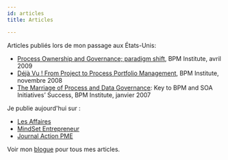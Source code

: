 ```yaml
---
id: articles
title: Articles

---
```

Articles publiés lors de mon passage aux États-Unis:

* [Process Ownership and Governance; paradigm shift](https://www.bpminstitute.org/resources/articles/process-ownership-and-governance-paradigm-shift), BPM Institute, avril 2009
* [Déjà Vu ! From Project to Process Portfolio Management](https://www.bpminstitute.org/resources/articles/déjà-vu-project-process-portfolio-management), BPM Institute, novembre 2008
* [The Marriage of Process and Data Governance](https://www.bpminstitute.org/resources/articles/marriage-process-and-data-governance-key-bpm-and-soa-initiatives-success): Key to BPM and SOA Initiatives’ Success, BPM Institute, janvier 2007

Je publie aujourd'hui sur :

* [Les Affaires](https://www.lesaffaires.com/auteur/nancy-bilodeau/2403)
* [MindSet Entrepreneur ](https://www.mindset-entrepreneur.com/author/nancybilodeau/)
* [Journal Action PME](https://www.journalactionpme.com/author/nancy-bilodeau/)

Voir mon [blogue](https://nancy-bilodeau-refonte.vercel.app/blogue) pour tous mes articles.